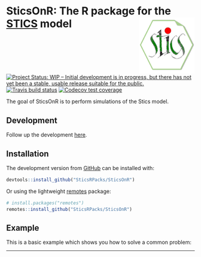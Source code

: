 
<!-- README.md is generated from README.Rmd. Please edit that file -->

# SticsOnR: The R package for the [STICS](https://www6.paca.inra.fr/stics_eng/) model <img src="man/figures/logo.png" alt="logo" width="150" align="right" />

[![Project Status: WIP – Initial development is in progress, but there
has not yet been a stable, usable release suitable for the
public.](https://www.repostatus.org/badges/latest/wip.svg)](https://www.repostatus.org/#wip)
[![Travis build
status](https://travis-ci.org/SticsRPacks/SticsOnR.svg?branch=master)](https://travis-ci.org/SticsRPacks/SticsOnR)
[![Codecov test
coverage](https://codecov.io/gh/SticsRPacks/SticsOnR/branch/master/graph/badge.svg)](https://codecov.io/gh/SticsRPacks/SticsOnR?branch=master)

The goal of SticsOnR is to perform simulations of the Stics model.

## Development

Follow up the development [here](sticsOnR.md).

## Installation

The development version from [GitHub](https://github.com/) can be
installed with:

``` r
devtools::install_github("SticsRPacks/SticsOnR")
```

Or using the lightweight
[remotes](https://github.com/r-lib/remotes#readme) package:

``` r
# install.packages("remotes")
remotes::install_github("SticsRPacks/SticsOnR")
```

## Example

This is a basic example which shows you how to solve a common problem:

-----
